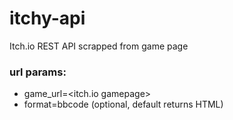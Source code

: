 # itchy-api
Itch.io REST API scrapped from game page

### url params:
- game_url=<itch.io gamepage>
- format=bbcode (optional, default returns HTML)
